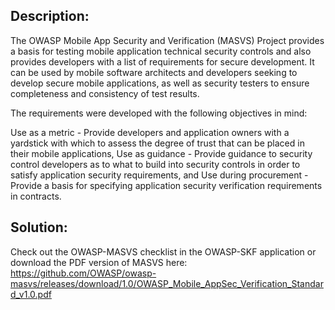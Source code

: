 ## Description:


The OWASP Mobile App Security and Verification (MASVS) Project provides a basis for testing mobile application technical security controls and also provides developers with a list of requirements for secure development. It can be used by mobile software architects and developers seeking to develop secure mobile applications, as well as security testers to ensure completeness and consistency of test results. 

The requirements were developed with the following objectives in mind:

Use as a metric - Provide developers and application owners with a yardstick with which to assess the degree of trust that can be placed in their mobile applications,
Use as guidance - Provide guidance to security control developers as to what to build into security controls in order to satisfy application security requirements, and
Use during procurement - Provide a basis for specifying application security verification requirements in contracts.

## Solution:

Check out the OWASP-MASVS checklist in the OWASP-SKF application or download the PDF version of MASVS here:
https://github.com/OWASP/owasp-masvs/releases/download/1.0/OWASP_Mobile_AppSec_Verification_Standard_v1.0.pdf
